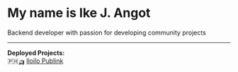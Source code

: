 # My name is Ike J. Angot

Backend developer with passion for developing community projects

---

**Deployed Projects:**  
🇵🇭🛺 [Iloilo Publink](https://iloilo.publink.space/)

